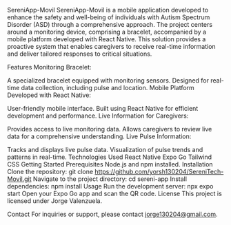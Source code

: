 SereniApp-Movil
SereniApp-Movil is a mobile application developed to enhance the safety and well-being of individuals with Autism Spectrum Disorder (ASD) through a comprehensive approach. The project centers around a monitoring device, comprising a bracelet, accompanied by a mobile platform developed with React Native. This solution provides a proactive system that enables caregivers to receive real-time information and deliver tailored responses to critical situations.

Features
Monitoring Bracelet:

A specialized bracelet equipped with monitoring sensors.
Designed for real-time data collection, including pulse and location.
Mobile Platform Developed with React Native:

User-friendly mobile interface.
Built using React Native for efficient development and performance.
Live Information for Caregivers:

Provides access to live monitoring data.
Allows caregivers to review live data for a comprehensive understanding.
Live Pulse Information:

Tracks and displays live pulse data.
Visualization of pulse trends and patterns in real-time.
Technologies Used
React Native
Expo Go
Tailwind CSS
Getting Started
Prerequisites
Node.js and npm installed.
Installation
Clone the repository: git clone https://github.com/yorsh130204/SereniTech-Movil.git
Navigate to the project directory: cd sereni-app
Install dependencies: npm install
Usage
Run the development server: npx expo start
Open your Expo Go app and scan the QR code.
License
This project is licensed under Jorge Valenzuela.

Contact
For inquiries or support, please contact jorge130204@gmail.com.
